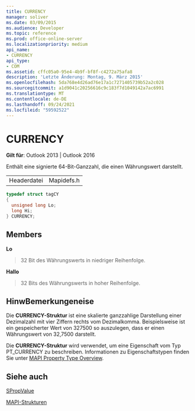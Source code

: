 ```yaml
---
title: CURRENCY
manager: soliver
ms.date: 03/09/2015
ms.audience: Developer
ms.topic: reference
ms.prod: office-online-server
ms.localizationpriority: medium
api_name:
- CURRENCY
api_type:
- COM
ms.assetid: cffc05a0-95e4-4b9f-bf8f-c4272a75afa8
description: 'Letzte Änderung: Montag, 9. März 2015'
ms.openlocfilehash: 5da768e4d26ad76e17a1c7271405739b52a2c028
ms.sourcegitcommit: a1d9041c20256616c9c183f7d1049142a7ac6991
ms.translationtype: MT
ms.contentlocale: de-DE
ms.lasthandoff: 09/24/2021
ms.locfileid: "59592522"
---
```

# <a name="currency"></a>CURRENCY

  
  
**Gilt für**: Outlook 2013 | Outlook 2016 
  
Enthält eine signierte 64-Bit-Ganzzahl, die einen Währungswert darstellt. 
  
|||
|:-----|:-----|
|Headerdatei  <br/> |Mapidefs.h  <br/> |
   
```cpp
typedef struct tagCY
{
  unsigned long Lo;
  long Hi;
} CURRENCY;

```

## <a name="members"></a>Members

 **Lo**
  
> 32 Bit des Währungswerts in niedriger Reihenfolge. 
    
 **Hallo**
  
> 32 Bits des Währungswerts in hoher Reihenfolge.
    
## <a name="remarks"></a>HinwBemerkungeneise

Die **CURRENCY-Struktur** ist eine skalierte ganzzahlige Darstellung einer Dezimalzahl mit vier Ziffern rechts vom Dezimalkomma. Beispielsweise ist ein gespeicherter Wert von 327500 so auszulegen, dass er einen Währungswert von 32,7500 darstellt. 
  
Die **CURRENCY-Struktur** wird verwendet, um eine Eigenschaft vom Typ PT_CURRENCY zu beschreiben. Informationen zu Eigenschaftstypen finden Sie unter [MAPI Property Type Overview](mapi-property-type-overview.md).
  
## <a name="see-also"></a>Siehe auch



[SPropValue](spropvalue.md)


[MAPI-Strukturen](mapi-structures.md)

